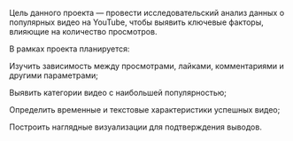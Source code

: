 Цель данного проекта — провести исследовательский анализ данных о популярных видео на YouTube, чтобы выявить ключевые факторы, влияющие на количество просмотров.

В рамках проекта планируется:

Изучить зависимость между просмотрами, лайками, комментариями и другими параметрами;

Выявить категории видео с наибольшей популярностью;

Определить временные и текстовые характеристики успешных видео;

Построить наглядные визуализации для подтверждения выводов.
